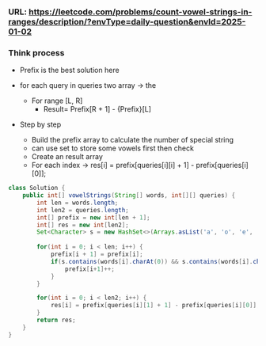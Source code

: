 ### URL: https://leetcode.com/problems/count-vowel-strings-in-ranges/description/?envType=daily-question&envId=2025-01-02


### Think process
- Prefix is the best solution here
- for each query in queries two array -> the 
  - For range [L, R]
    - Result= Prefix[R + 1] - {Prefix}[L]

- Step by step
  - Build the prefix array to calculate the number of special string
  - can use set to store some vowels first then check
  - Create an result array
  - For each index -> res[i] = prefix[queries[i][i] + 1] - prefix[queries[i][0]];

```java
class Solution {
    public int[] vowelStrings(String[] words, int[][] queries) {
        int len = words.length;
        int len2 = queries.length;
        int[] prefix = new int[len + 1];
        int[] res = new int[len2];
        Set<Character> s = new HashSet<>(Arrays.asList('a', 'o', 'e', 'u', 'i'));
        
        for(int i = 0; i < len; i++) {
            prefix[i + 1] = prefix[i];
            if(s.contains(words[i].charAt(0)) && s.contains(words[i].charAt(words[i].length() - 1))) {
                prefix[i+1]++;
            }
        }

        for(int i = 0; i < len2; i++) {
            res[i] = prefix[queries[i][1] + 1] - prefix[queries[i][0]];
        }
        return res;
    }
}
```